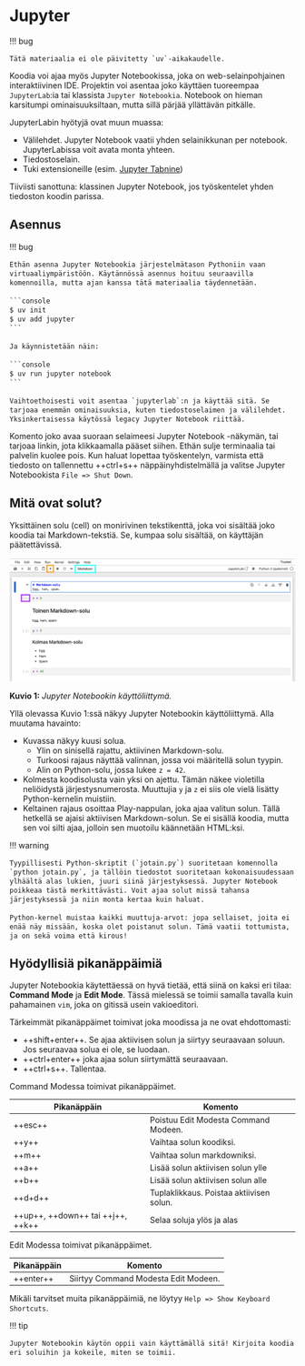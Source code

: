 # Jupyter

!!! bug

    Tätä materiaalia ei ole päivitetty `uv`-aikakaudelle.

Koodia voi ajaa myös Jupyter Notebookissa, joka on web-selainpohjainen interaktiivinen IDE. Projektin voi asentaa joko käyttäen tuoreempaa `JupyterLab`:ia tai klassista `Jupyter Notebookia`. Notebook on hieman karsitumpi ominaisuuksiltaan, mutta sillä pärjää yllättävän pitkälle.

JupyterLabin hyötyjä ovat muun muassa:

- Välilehdet. Jupyter Notebook vaatii yhden selainikkunan per notebook. JupyterLabissa voit avata monta yhteen.
- Tiedostoselain.
- Tuki extensioneille (esim. [Jupyter Tabnine](https://github.com/codota/jupyter-tabnine))

Tiiviisti sanottuna: klassinen Jupyter Notebook, jos työskentelet yhden tiedoston koodin parissa.

## Asennus

!!! bug

    Ethän asenna Jupyter Notebookia järjestelmätason Pythoniin vaan virtuaaliympäristöön. Käytännössä asennus hoituu seuraavilla komennoilla, mutta ajan kanssa tätä materiaalia täydennetään.

    ```console
    $ uv init
    $ uv add jupyter
    ```

    Ja käynnistetään näin:

    ```console
    $ uv run jupyter notebook
    ```

    Vaihtoethoisesti voit asentaa `jupyterlab`:n ja käyttää sitä. Se tarjoaa enemmän ominaisuuksia, kuten tiedostoselaimen ja välilehdet. Yksinkertaisessa käytössä legacy Jupyter Notebook riittää.

Komento joko avaa suoraan selaimeesi Jupyter Notebook -näkymän, tai tarjoaa linkin, jota klikkaamalla pääset siihen. Ethän sulje terminaalia tai palvelin kuolee pois. Kun haluat lopettaa työskentelyn, varmista että tiedosto on tallennettu ++ctrl+s++ näppäinyhdistelmällä ja valitse Jupyter Notebookista `File => Shut Down`.

## Mitä ovat solut?

Yksittäinen solu (cell) on monirivinen tekstikenttä, joka voi sisältää joko koodia tai Markdown-tekstiä. Se, kumpaa solu sisältää, on käyttäjän päätettävissä.

![Jupyter Notebook UI](../images/jupyter-notebook-ui.png)

**Kuvio 1:** _Jupyter Notebookin käyttöliittymä._

Yllä olevassa Kuvio 1:ssä näkyy Jupyter Notebookin käyttöliittymä. Alla muutama havainto:

- Kuvassa näkyy kuusi solua.
  - Ylin on sinisellä rajattu, aktiivinen Markdown-solu.
  - Turkoosi rajaus näyttää valinnan, jossa voi määritellä solun tyypin.
  - Alin on Python-solu, jossa lukee `z = 42`.
- Kolmesta koodisolusta vain yksi on ajettu. Tämän näkee violetilla neliöidystä järjestysnumerosta. Muuttujia `y` ja `z` ei siis ole vielä lisätty Python-kernelin muistiin.
- Keltainen rajaus osoittaa Play-nappulan, joka ajaa valitun solun. Tällä hetkellä se ajaisi aktiivisen Markdown-solun. Se ei sisällä koodia, mutta sen voi silti ajaa, jolloin sen muotoilu käännetään HTML:ksi.

!!! warning

    Tyypillisesti Python-skriptit (`jotain.py`) suoritetaan komennolla `python jotain.py`, ja tällöin tiedostot suoritetaan kokonaisuudessaan ylhäältä alas lukien, juuri siinä järjestyksessä. Jupyter Notebook poikkeaa tästä merkittävästi. Voit ajaa solut missä tahansa järjestyksessä ja niin monta kertaa kuin haluat.

    Python-kernel muistaa kaikki muuttuja-arvot: jopa sellaiset, joita ei enää näy missään, koska olet poistanut solun. Tämä vaatii tottumista, ja on sekä voima että kirous!

## Hyödyllisiä pikanäppäimiä

Jupyter Notebookia käytettäessä on hyvä tietää, että siinä on kaksi eri tilaa: **Command Mode** ja **Edit Mode**. Tässä mielessä se toimii samalla tavalla kuin pahamainen `vim`, joka on gitissä usein vakioeditori.

Tärkeimmät pikanäppäimet toimivat joka moodissa ja ne ovat ehdottomasti:

- ++shift+enter++. Se ajaa aktiivisen solun ja siirtyy seuraavaan soluun. Jos seuraavaa solua ei ole, se luodaan.
- ++ctrl+enter++ joka ajaa solun siirtymättä seuraavaan.
- ++ctrl+s++. Tallentaa.

Command Modessa toimivat pikanäppäimet.

| Pikanäppäin                       | Komento                                  |
| --------------------------------- | ---------------------------------------- |
| ++esc++                           | Poistuu Edit Modesta Command Modeen.     |
| ++y++                             | Vaihtaa solun koodiksi.                  |
| ++m++                             | Vaihtaa solun markdowniksi.              |
| ++a++                             | Lisää solun aktiivisen solun ylle        |
| ++b++                             | Lisää solun aktiivisen solun alle        |
| ++d+d++                           | Tuplaklikkaus. Poistaa aktiivisen solun. |
| ++up++, ++down++ tai ++j++, ++k++ | Selaa soluja ylös ja alas                |

Edit Modessa toimivat pikanäppäimet.

| Pikanäppäin | Komento                              |
| ----------- | ------------------------------------ |
| ++enter++   | Siirtyy Command Modesta Edit Modeen. |

Mikäli tarvitset muita pikanäppäimiä, ne löytyy `Help => Show Keyboard Shortcuts`.

!!! tip

    Jupyter Notebookin käytön oppii vain käyttämällä sitä! Kirjoita koodia eri soluihin ja kokeile, miten se toimii.
